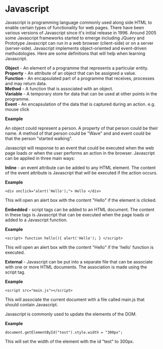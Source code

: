 # Javascript

Javascript is programming language commonly used along side HTML to enable certain types of functionality for web pages. There have been various versions of Javascript since it's initial release in 1996. Around 2005 some Javascript frameworks started to emerge including JQuery and Prototype Javascript can run in a web browser \(client-side\) or on a server \(server-side\). Javascript implements object-oriented and event-driven methodologies. Here are some definitions that will help when learning Javascript.

**Object** - An element of a programme that represents a particular entity.  
**Property** - An attribute of an object that can be assigned a value.  
**Function** - An encapsulated part of a programme that receives, processes and may return data.  
**Method** - A function that is associated with an object.  
**Variable** - A temporary store for data that can be used at other points in the programme.  
**Event** - An encapsulation of the data that is captured during an action. e.g. mouse click

**Example**

An object could represent a person. A property of that person could be their name. A method of that person could be "Wave" and and event could be that the person "started walking".

Javascript will response to an event that could be executed when the web page loads or when the user performs an action in the browser. Javascript can be applied in three main ways:

**Inline** - an event attribute can be added to any HTML element. The content of the event attribute is Javascript that will be executed if the action occurs.

**Example**

`<div onclick="alert('Hello');"> Hello </div>`

This will open an alert box with the content "Hello" if the element is clicked.

**Embedded** - script tags can be added to an HTML document. The content in these tags is Javascript that can be executed when the page loads or added to a Javascript function.

**Example**

`<script> function hello(){ alert('Hello'); } </script>`

This will open an alert box with the content "Hello" if the 'hello' function is executed.

**External** - Javascript can be put into a separate file that can be associate with one or more HTML documents. The association is made using the script tag.

**Example**

`<script src="main.js"></script>`

This will associate the current document with a file called main.js that should contain Javascript.

Javascript is commonly used to update the elements of the DOM.

**Example**

`document.getElementById("test").style.width = "300px";`

This will set the width of the element with the id "test" to 300px.



